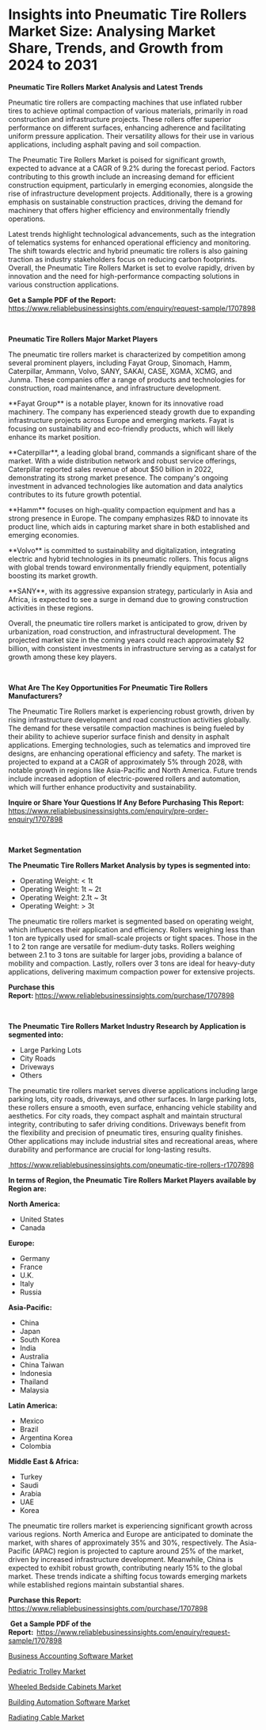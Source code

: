 <p><h1>Insights into Pneumatic Tire Rollers Market Size: Analysing Market Share, Trends, and Growth from 2024 to 2031</h1></p><p><strong>Pneumatic Tire Rollers Market Analysis and Latest Trends</strong></p>
<p><p>Pneumatic tire rollers are compacting machines that use inflated rubber tires to achieve optimal compaction of various materials, primarily in road construction and infrastructure projects. These rollers offer superior performance on different surfaces, enhancing adherence and facilitating uniform pressure application. Their versatility allows for their use in various applications, including asphalt paving and soil compaction.</p><p>The Pneumatic Tire Rollers Market is poised for significant growth, expected to advance at a CAGR of 9.2% during the forecast period. Factors contributing to this growth include an increasing demand for efficient construction equipment, particularly in emerging economies, alongside the rise of infrastructure development projects. Additionally, there is a growing emphasis on sustainable construction practices, driving the demand for machinery that offers higher efficiency and environmentally friendly operations.</p><p>Latest trends highlight technological advancements, such as the integration of telematics systems for enhanced operational efficiency and monitoring. The shift towards electric and hybrid pneumatic tire rollers is also gaining traction as industry stakeholders focus on reducing carbon footprints. Overall, the Pneumatic Tire Rollers Market is set to evolve rapidly, driven by innovation and the need for high-performance compacting solutions in various construction applications.</p></p>
<p><strong>Get a Sample PDF of the Report:&nbsp;</strong> <a href="https://www.reliablebusinessinsights.com/enquiry/request-sample/1707898?utm_campaign=1119&utm_medium=2&utm_source=Github&utm_content=ia&utm_term=07102024&utm_id=pneumatic-tire-rollers">https://www.reliablebusinessinsights.com/enquiry/request-sample/1707898</a></p>
<p>&nbsp;</p>
<p><strong>Pneumatic Tire Rollers Major Market Players</strong></p>
<p><p>The pneumatic tire rollers market is characterized by competition among several prominent players, including Fayat Group, Sinomach, Hamm, Caterpillar, Ammann, Volvo, SANY, SAKAI, CASE, XGMA, XCMG, and Junma. These companies offer a range of products and technologies for construction, road maintenance, and infrastructure development.</p><p>**Fayat Group** is a notable player, known for its innovative road machinery. The company has experienced steady growth due to expanding infrastructure projects across Europe and emerging markets. Fayat is focusing on sustainability and eco-friendly products, which will likely enhance its market position.</p><p>**Caterpillar**, a leading global brand, commands a significant share of the market. With a wide distribution network and robust service offerings, Caterpillar reported sales revenue of about $50 billion in 2022, demonstrating its strong market presence. The company's ongoing investment in advanced technologies like automation and data analytics contributes to its future growth potential.</p><p>**Hamm** focuses on high-quality compaction equipment and has a strong presence in Europe. The company emphasizes R&D to innovate its product line, which aids in capturing market share in both established and emerging economies.</p><p>**Volvo** is committed to sustainability and digitalization, integrating electric and hybrid technologies in its pneumatic rollers. This focus aligns with global trends toward environmentally friendly equipment, potentially boosting its market growth.</p><p>**SANY**, with its aggressive expansion strategy, particularly in Asia and Africa, is expected to see a surge in demand due to growing construction activities in these regions.</p><p>Overall, the pneumatic tire rollers market is anticipated to grow, driven by urbanization, road construction, and infrastructural development. The projected market size in the coming years could reach approximately $2 billion, with consistent investments in infrastructure serving as a catalyst for growth among these key players.</p></p>
<p>&nbsp;</p>
<p><strong>What Are The Key Opportunities For Pneumatic Tire Rollers Manufacturers?</strong></p>
<p><p>The Pneumatic Tire Rollers market is experiencing robust growth, driven by rising infrastructure development and road construction activities globally. The demand for these versatile compaction machines is being fueled by their ability to achieve superior surface finish and density in asphalt applications. Emerging technologies, such as telematics and improved tire designs, are enhancing operational efficiency and safety. The market is projected to expand at a CAGR of approximately 5% through 2028, with notable growth in regions like Asia-Pacific and North America. Future trends include increased adoption of electric-powered rollers and automation, which will further enhance productivity and sustainability.</p></p>
<p><strong>Inquire or Share Your Questions If Any Before Purchasing This Report:</strong> <a href="https://www.reliablebusinessinsights.com/enquiry/pre-order-enquiry/1707898?utm_campaign=1119&utm_medium=2&utm_source=Github&utm_content=ia&utm_term=07102024&utm_id=pneumatic-tire-rollers">https://www.reliablebusinessinsights.com/enquiry/pre-order-enquiry/1707898</a></p>
<p>&nbsp;</p>
<p><strong>Market Segmentation</strong></p>
<p><strong>The Pneumatic Tire Rollers Market Analysis by types is segmented into:</strong></p>
<p><ul><li>Operating Weight: < 1t</li><li>Operating Weight: 1t ~ 2t</li><li>Operating Weight: 2.1t ~ 3t</li><li>Operating Weight: > 3t</li></ul></p>
<p><p>The pneumatic tire rollers market is segmented based on operating weight, which influences their application and efficiency. Rollers weighing less than 1 ton are typically used for small-scale projects or tight spaces. Those in the 1 to 2 ton range are versatile for medium-duty tasks. Rollers weighing between 2.1 to 3 tons are suitable for larger jobs, providing a balance of mobility and compaction. Lastly, rollers over 3 tons are ideal for heavy-duty applications, delivering maximum compaction power for extensive projects.</p></p>
<p><strong>Purchase this Report:&nbsp;</strong><a href="https://www.reliablebusinessinsights.com/purchase/1707898?utm_campaign=1119&utm_medium=2&utm_source=Github&utm_content=ia&utm_term=07102024&utm_id=pneumatic-tire-rollers">https://www.reliablebusinessinsights.com/purchase/1707898</a></p>
<p>&nbsp;</p>
<p><strong>The Pneumatic Tire Rollers Market Industry Research by Application is segmented into:</strong></p>
<p><ul><li>Large Parking Lots</li><li>City Roads</li><li>Driveways</li><li>Others</li></ul></p>
<p><p>The pneumatic tire rollers market serves diverse applications including large parking lots, city roads, driveways, and other surfaces. In large parking lots, these rollers ensure a smooth, even surface, enhancing vehicle stability and aesthetics. For city roads, they compact asphalt and maintain structural integrity, contributing to safer driving conditions. Driveways benefit from the flexibility and precision of pneumatic tires, ensuring quality finishes. Other applications may include industrial sites and recreational areas, where durability and performance are crucial for long-lasting results.</p></p>
<p><a href="https://www.reliablebusinessinsights.com/pneumatic-tire-rollers-r1707898?utm_campaign=1119&utm_medium=2&utm_source=Github&utm_content=ia&utm_term=07102024&utm_id=pneumatic-tire-rollers">&nbsp;https://www.reliablebusinessinsights.com/pneumatic-tire-rollers-r1707898</a></p>
<p><strong>In terms of Region, the Pneumatic Tire Rollers Market Players available by Region are:</strong></p>
<p>
    <p> <strong> North America: </strong>
        <ul>
            <li>United States</li>
            <li>Canada</li>
        </ul>
        </p> 
    <p> <strong> Europe: </strong>
        <ul>
            <li>Germany</li>
            <li>France</li>
            <li>U.K.</li>
            <li>Italy</li>
            <li>Russia</li>
        </ul>
        </p> 
    <p> <strong> Asia-Pacific: </strong>
        <ul>
            <li>China</li>
            <li>Japan</li>
            <li>South Korea</li>
            <li>India</li>
            <li>Australia</li>
            <li>China Taiwan</li>
            <li>Indonesia</li>
            <li>Thailand</li>
            <li>Malaysia</li>
        </ul>
        </p> 
    <p> <strong> Latin America: </strong>
        <ul>
            <li>Mexico</li>
            <li>Brazil</li>
            <li>Argentina Korea</li>
            <li>Colombia</li>
        </ul>
        </p> 
    <p> <strong> Middle East & Africa: </strong>
        <ul>
            <li>Turkey</li>
            <li>Saudi</li>
            <li>Arabia</li>
            <li>UAE</li>
            <li>Korea</li>
        </ul>
    </p>
    </p>
<p><p>The pneumatic tire rollers market is experiencing significant growth across various regions. North America and Europe are anticipated to dominate the market, with shares of approximately 35% and 30%, respectively. The Asia-Pacific (APAC) region is projected to capture around 25% of the market, driven by increased infrastructure development. Meanwhile, China is expected to exhibit robust growth, contributing nearly 15% to the global market. These trends indicate a shifting focus towards emerging markets while established regions maintain substantial shares.</p></p>
<p><strong>Purchase this Report: </strong><a href="https://www.reliablebusinessinsights.com/purchase/1707898?utm_campaign=1119&utm_medium=2&utm_source=Github&utm_content=ia&utm_term=07102024&utm_id=pneumatic-tire-rollers">https://www.reliablebusinessinsights.com/purchase/1707898</a></p>
<p>&nbsp;<strong>Get a Sample PDF of the Report:&nbsp;&nbsp;</strong><a href="https://www.reliablebusinessinsights.com/enquiry/request-sample/1707898?utm_campaign=1119&utm_medium=2&utm_source=Github&utm_content=ia&utm_term=07102024&utm_id=pneumatic-tire-rollers">https://www.reliablebusinessinsights.com/enquiry/request-sample/1707898</a></p>
<p><strong></strong></p>
<p><p><a href="https://www.linkedin.com/pulse/booming-business-accounting-software-market-sector-analysis-m3lte?utm_campaign=1119&utm_medium=2&utm_source=Github&utm_content=ia&utm_term=07102024&utm_id=pneumatic-tire-rollers">Business Accounting Software Market</a></p><p><a href="https://github.com/AlbertGonzalez266/Market-Research-Report-List-1/blob/main/pediatric-trolley-market.md?utm_campaign=1119&utm_medium=2&utm_source=Github&utm_content=ia&utm_term=07102024&utm_id=pneumatic-tire-rollers">Pediatric Trolley Market</a></p><p><a href="https://github.com/CordonaCindy/Market-Research-Report-List-1/blob/main/wheeled-bedside-cabinets-market.md?utm_campaign=1119&utm_medium=2&utm_source=Github&utm_content=ia&utm_term=07102024&utm_id=pneumatic-tire-rollers">Wheeled Bedside Cabinets Market</a></p><p><a href="https://www.linkedin.com/pulse/building-automation-software-market-size-share-competitive-vikne?utm_campaign=1119&utm_medium=2&utm_source=Github&utm_content=ia&utm_term=07102024&utm_id=pneumatic-tire-rollers">Building Automation Software Market</a></p><p><a href="https://issuu.com/reportprime-2/docs/radiating-cable-market-size-2030.pp_2a816760e1c8c3?utm_campaign=1119&utm_medium=2&utm_source=Github&utm_content=ia&utm_term=07102024&utm_id=pneumatic-tire-rollers">Radiating Cable Market</a></p></p>